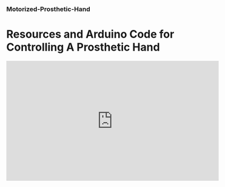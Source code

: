 ### Motorized-Prosthetic-Hand
# Resources and Arduino Code for Controlling A Prosthetic Hand

<iframe width="560" height="315" src="https://www.youtube.com/embed/ZE4xFo4-ZBc" frameborder="0" allow="accelerometer; autoplay; clipboard-write; encrypted-media; gyroscope; picture-in-picture" allowfullscreen></iframe>
